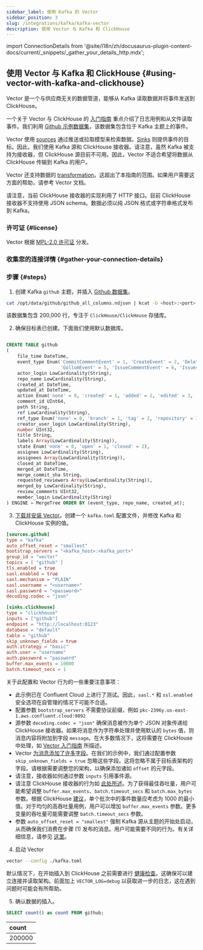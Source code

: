 ```yaml
---
sidebar_label: 使用 Kafka 的 Vector
sidebar_position: 3
slug: /integrations/kafka/kafka-vector
description: 使用 Vector 与 Kafka 和 ClickHouse
---
```

import ConnectionDetails from '@site/i18n/zh/docusaurus-plugin-content-docs/current/_snippets/_gather_your_details_http.mdx';

## 使用 Vector 与 Kafka 和 ClickHouse {#using-vector-with-kafka-and-clickhouse}

 Vector 是一个与供应商无关的数据管道，能够从 Kafka 读取数据并将事件发送到 ClickHouse。

一个关于 Vector 与 ClickHouse 的 [入门指南](../etl-tools/vector-to-clickhouse.md) 重点介绍了日志用例和从文件读取事件。我们利用 [Github 示例数据集](https://datasets-documentation.s3.eu-west-3.amazonaws.com/kafka/github_all_columns.ndjson)，该数据集包含位于 Kafka 主题上的事件。

Vector 使用 [sources](https://vector.dev/docs/about/concepts/#sources) 通过推送或拉取模型来检索数据。[Sinks](https://vector.dev/docs/about/concepts/#sinks) 则提供事件的目标。因此，我们使用 Kafka 源和 ClickHouse 接收器。请注意，虽然 Kafka 被支持为接收器，但 ClickHouse 源目前不可用。因此，Vector 不适合希望将数据从 ClickHouse 传输到 Kafka 的用户。

Vector 还支持数据的 [transformation](https://vector.dev/docs/reference/configuration/transforms/)。这超出了本指南的范围。如果用户需要这方面的帮助，请参考 Vector 文档。

请注意，当前 ClickHouse 接收器的实现利用了 HTTP 接口。目前 ClickHouse 接收器不支持使用 JSON schema。数据必须以纯 JSON 格式或字符串格式发布到 Kafka。

### 许可证 {#license}
Vector 根据 [MPL-2.0 许可证](https://github.com/vectordotdev/vector/blob/master/LICENSE) 分发。


### 收集您的连接详情 {#gather-your-connection-details}
<ConnectionDetails />

### 步骤 {#steps}

1. 创建 Kafka `github` 主题，并插入 [Github 数据集](https://datasets-documentation.s3.eu-west-3.amazonaws.com/kafka/github_all_columns.ndjson)。

```bash
cat /opt/data/github/github_all_columns.ndjson | kcat -b <host>:<port> -X security.protocol=sasl_ssl -X sasl.mechanisms=PLAIN -X sasl.username=<username> -X sasl.password=<password> -t github
```

该数据集包含 200,000 行，专注于 `ClickHouse/ClickHouse` 存储库。

2. 确保目标表已创建。下面我们使用默认数据库。

```sql

CREATE TABLE github
(
    file_time DateTime,
    event_type Enum('CommitCommentEvent' = 1, 'CreateEvent' = 2, 'DeleteEvent' = 3, 'ForkEvent' = 4,
                    'GollumEvent' = 5, 'IssueCommentEvent' = 6, 'IssuesEvent' = 7, 'MemberEvent' = 8, 'PublicEvent' = 9, 'PullRequestEvent' = 10, 'PullRequestReviewCommentEvent' = 11, 'PushEvent' = 12, 'ReleaseEvent' = 13, 'SponsorshipEvent' = 14, 'WatchEvent' = 15, 'GistEvent' = 16, 'FollowEvent' = 17, 'DownloadEvent' = 18, 'PullRequestReviewEvent' = 19, 'ForkApplyEvent' = 20, 'Event' = 21, 'TeamAddEvent' = 22),
    actor_login LowCardinality(String),
    repo_name LowCardinality(String),
    created_at DateTime,
    updated_at DateTime,
    action Enum('none' = 0, 'created' = 1, 'added' = 2, 'edited' = 3, 'deleted' = 4, 'opened' = 5, 'closed' = 6, 'reopened' = 7, 'assigned' = 8, 'unassigned' = 9, 'labeled' = 10, 'unlabeled' = 11, 'review_requested' = 12, 'review_request_removed' = 13, 'synchronize' = 14, 'started' = 15, 'published' = 16, 'update' = 17, 'create' = 18, 'fork' = 19, 'merged' = 20),
    comment_id UInt64,
    path String,
    ref LowCardinality(String),
    ref_type Enum('none' = 0, 'branch' = 1, 'tag' = 2, 'repository' = 3, 'unknown' = 4),
    creator_user_login LowCardinality(String),
    number UInt32,
    title String,
    labels Array(LowCardinality(String)),
    state Enum('none' = 0, 'open' = 1, 'closed' = 2),
    assignee LowCardinality(String),
    assignees Array(LowCardinality(String)),
    closed_at DateTime,
    merged_at DateTime,
    merge_commit_sha String,
    requested_reviewers Array(LowCardinality(String)),
    merged_by LowCardinality(String),
    review_comments UInt32,
    member_login LowCardinality(String)
) ENGINE = MergeTree ORDER BY (event_type, repo_name, created_at);

```

3. [下载并安装 Vector](https://vector.dev/docs/setup/quickstart/)。创建一个 `kafka.toml` 配置文件，并修改 Kafka 和 ClickHouse 实例的值。

```toml
[sources.github]
type = "kafka"
auto_offset_reset = "smallest"
bootstrap_servers = "<kafka_host>:<kafka_port>"
group_id = "vector"
topics = [ "github" ]
tls.enabled = true
sasl.enabled = true
sasl.mechanism = "PLAIN"
sasl.username = "<username>"
sasl.password = "<password>"
decoding.codec = "json"

[sinks.clickhouse]
type = "clickhouse"
inputs = ["github"]
endpoint = "http://localhost:8123"
database = "default"
table = "github"
skip_unknown_fields = true
auth.strategy = "basic"
auth.user = "username"
auth.password = "password"
buffer.max_events = 10000
batch.timeout_secs = 1
```

关于此配置和 Vector 行为的一些重要注意事项：

- 此示例已在 Confluent Cloud 上进行了测试。因此，`sasl.*` 和 `ssl.enabled` 安全选项在自管理的情况下可能不合适。
- 配置参数 `bootstrap_servers` 不需要协议前缀，例如 `pkc-2396y.us-east-1.aws.confluent.cloud:9092`
- 源参数 `decoding.codec = "json"` 确保消息被作为单个 JSON 对象传递给 ClickHouse 接收器。如果将消息作为字符串处理并使用默认的 `bytes` 值，则消息内容将附加到字段 `message`。在大多数情况下，这将需要在 ClickHouse 中处理，如 [Vector 入门指南](../etl-tools/vector-to-clickhouse.md#4-parse-the-logs) 所描述。
- Vector [为消息添加了许多字段](https://vector.dev/docs/reference/configuration/sources/kafka/#output-data)。在我们的示例中，我们通过配置参数 `skip_unknown_fields = true` 忽略这些字段。这将忽略不属于目标表架构的字段。请根据需要调整您的架构，以确保添加诸如 `offset` 的元字段。
- 请注意，接收器如何通过参数 `inputs` 引用事件源。
- 请注意 ClickHouse 接收器的行为如 [此处所述](https://vector.dev/docs/reference/configuration/sinks/clickhouse/#buffers-and-batches)。为了获得最佳吞吐量，用户可能希望调整 `buffer.max_events`、`batch.timeout_secs` 和 `batch.max_bytes` 参数。根据 ClickHouse [建议](/sql-reference/statements/insert-into#performance-considerations)，单个批次中的事件数量应考虑为 1000 的最小值。对于均匀的高吞吐量用例，用户可以增加 `buffer.max_events` 参数。更多变量的吞吐量可能需要调整 `batch.timeout_secs` 参数。
- 参数 `auto_offset_reset = "smallest"` 强制 Kafka 源从主题的开始处启动，从而确保我们消费在步骤 (1) 发布的消息。用户可能需要不同的行为。有关详细信息，请参见 [这里](https://vector.dev/docs/reference/configuration/sources/kafka/#auto_offset_reset)。

4. 启动 Vector

```bash
vector --config ./kafka.toml
```

默认情况下，在开始插入到 ClickHouse 之前需要进行 [健康检查](https://vector.dev/docs/reference/configuration/sinks/clickhouse/#healthcheck)。这确保可以建立连接并读取架构。前面加上 `VECTOR_LOG=debug` 以获取进一步的日志，这在遇到问题时可能会有所帮助。

5. 确认数据的插入。

```sql
SELECT count() as count FROM github;
```

| count |
| :--- |
| 200000 |

